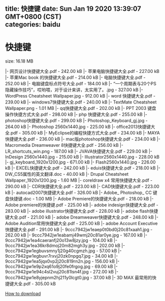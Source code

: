 
title: 快捷键
date: Sun Jan 19 2020 13:39:07 GMT+0800 (CST)    
categories: baidu
---

# 快捷键
size: 16.18 MB
 
 
|- 网页设计快捷键大全.pdf - 242.00 kB
|- 苹果电脑快捷键大全.pdf - 227.00 kB
|- 苹果Mac book 的快捷键大全.pdf - 214.00 kB
|- 电脑快捷键大全.pdf - 252.00 kB
|- 电脑键盘标点符号大全.pdf - 184.00 kB
|- “一个周期表与20个PS隐藏操作技巧”，哎哟喂，对于设计来讲，太实用了。.jpg - 327.00 kB
|- WordPress Cheatsheet Wallpaper.jpg - 912.00 kB
|- word 快捷键大全.pdf - 239.00 kB
|- windows7快捷键大全.pdf - 240.00 kB
|- TextMate Cheatsheet Wallpaper.png - 1.01 MB
|- qq快捷键大全.pdf - 202.00 kB
|- PPT 2003 键盘操作快捷方式大全.pdf - 298.00 kB
|- php 快捷键大全.pdf - 255.00 kB
|- photoshop快捷键大全.pdf - 299.00 kB
|- Photoshop_Keyboard_gj.jpg - 264.00 kB
|- Photoshop 2560x1440.jpg - 225.00 kB
|- office2013快捷键大全.pdf - 305.00 kB
|- MyEclipse的编程快捷方式大全.pdf - 234.00 kB
|- MAYA快捷键大全.pdf - 236.00 kB
|- mac版photoshop快捷键大全.pdf - 234.00 kB
|- Macromedia Dreamweaver 8快捷键大全.pdf - 256.00 kB
|- LR_shortcuts_win.png - 187.00 kB
|- JVAVA快捷键大全.pdf - 229.00 kB
|- InDesign 2560x1440.jpg - 215.00 kB
|- Illustrator2560x1440.jpg - 228.00 kB
|- gj_keyboard_1920x1200.jpg - 671.00 kB
|- Flash2560x1440.jpg - 226.00 kB
|- EXCEL快捷键大全.pdf - 242.00 kB
|- eduis快捷键大全.pdf - 218.00 kB
|- DW_CS5属性的英文翻译.doc - 40.00 kB
|- Drupal Cheatsheet Wallpaper_1920x1200.jpg - 1.60 MB
|- coreldraw x4 常用快捷键大全.pdf - 290.00 kB
|- CDR快捷键大全.pdf - 223.00 kB
|- CAD快捷键大全.pdf - 223.00 kB
|- autocad2007快捷键大全.pdf - 326.00 kB
|- Adobe_  Photoshop_  CC 键盘快捷键.doc - 1.00 MB
|- Adobe Premiere的快捷键大全.pdf - 218.00 kB
|- Adobe premiere的快捷键.pdf - 225.00 kB
|- adobe indesign快捷键大全.pdf - 283.00 kB
|- adobe illustrator快捷键大全.pdf - 228.00 kB
|- adobe flash快捷键大全.pdf - 221.00 kB
|- adobe Dreamweaver快捷键大全.pdf - 248.00 kB
|- Adobe Audition常用快捷键大全.pdf - 225.00 kB
|- adobe Account Executive快捷键大全.pdf - 291.00 kB
|- 9ccc7942jw1eaep0t0bd0j20c81xaah1.jpg - 262.00 kB
|- 9ccc7942jw1eabamj49wmj20c81ar0ye.jpg - 167.00 kB
|- 9ccc7942jw1ea4caeranfj20o13w8jzy.jpg - 104.00 kB
|- 9ccc7942jw1ea36kr8dmoj20m82mgh3y.jpg - 202.00 kB
|- 9ccc7942gw1egbuvsmny1j20g40cgmzh.jpg - 57.00 kB
|- 9ccc7942gw1egbuvr7rxvj20zk0npgq7.jpg - 34.00 kB
|- 9ccc7942gw1ea5jqx0vp2j20c819rn2n.jpg - 156.00 kB
|- 9ccc7942gw1e9p2xq61o9j20fe0frgog.jpg - 69.00 kB
|- 9ccc7942gw1e94c4sl2vuj20c81lsn4f.jpg - 272.00 kB
|- 9ccc7942gw1e8yjepnm2hj211y0lcgt0.jpg - 37.00 kB
|- 3D MAX 最常用的快捷键大全.pdf - 305.00 kB

[How to download](https://bpcam.bemobtrk.com/go/2ceec3aa-1ca2-46d6-b9ff-aaa5c184517c?jno=4051)